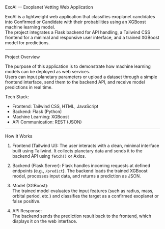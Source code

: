 ExoAI — Exoplanet Vetting Web Application

ExoAI is a lightweight web application that classifies exoplanet candidates into Confirmed or Candidate with their probabilities using an XGBoost machine learning model.  
The project integrates a Flask backend for API handling, a Tailwind CSS frontend for a minimal and responsive user interface, and a trained XGBoost model for predictions.

---

Project Overview

The purpose of this application is to demonstrate how machine learning models can be deployed as web services.  
Users can input planetary parameters or upload a dataset through a simple frontend interface, send them to the backend API, and receive model predictions in real time.

Tech Stack:
- Frontend: Tailwind CSS, HTML, JavaScript  
- Backend: Flask (Python)  
- Machine Learning: XGBoost  
- API Communication: REST (JSON)

---

How It Works

1. Frontend (Tailwind UI):
   The user interacts with a clean, minimal interface built using Tailwind. It collects planetary data and sends it to the backend API using `fetch()` or Axios.

2. Backend (Flask Server): 
   Flask handles incoming requests at defined endpoints (e.g., `/predict`). The backend loads the trained XGBoost model, processes input data, and returns a prediction as JSON.

3. Model (XGBoost):  
   The trained model evaluates the input features (such as radius, mass, orbital period, etc.) and classifies the target as a confirmed exoplanet or false positive.

4. API Response:  
   The backend sends the prediction result back to the frontend, which displays it on the web interface.
